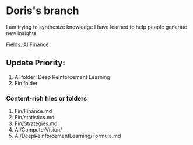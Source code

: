 # Doris's branch

I am trying to synthesize knowledge I have learned to help people generate new insights.

Fields: AI,Finance

## Update Priority:

1. AI folder: Deep Reinforcement Learning
2. Fin folder

### Content-rich files or folders

1. Fin/Finance.md
2. Fin/statistics.md
3. Fin/Strategies.md
4. AI/ComputerVision/
5. AI/DeepReinforcementLearning/Formula.md
